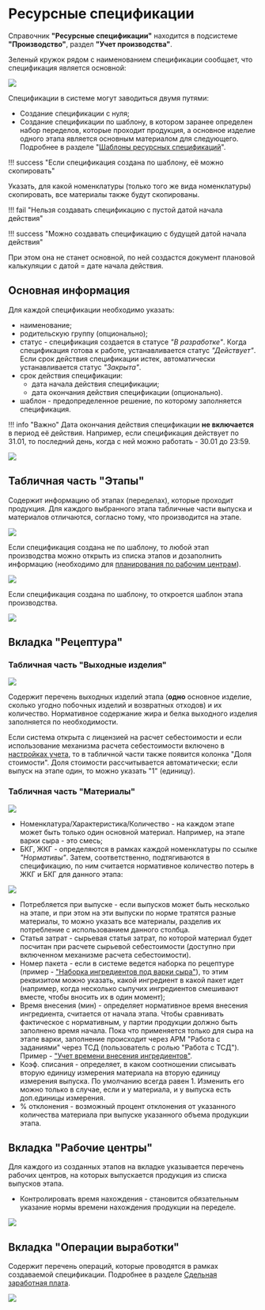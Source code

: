 # Ресурсные спецификации

Справочник **"Ресурсные спецификации"** находится в подсистеме **"Производство"**, раздел **"Учет производства"**.

Зеленый кружок рядом с наименованием спецификации сообщает, что спецификация является основной:

![](ResourceSpecifications.assets/6.png)

Спецификации в системе могут заводиться двумя путями:

- Создание спецификации с нуля;
- Создание спецификации по шаблону, в котором заранее определен набор переделов, которые проходит продукция, а основное изделие одного этапа является основным материалом для следующего. Подробнее в разделе "[Шаблоны ресурсных спецификаций](../TemplateOfResourceSpecifications/TemplateOfResourceSpecifications.md)".

!!! success "Если спецификация создана по шаблону, её можно скопировать"

Указать, для какой номенклатуры (только того же вида номенклатуры) скопировать, все материалы также будут скопированы.

!!! fail "Нельзя создавать спецификацию с пустой датой начала действия"

!!! success "Можно создавать спецификацию с будущей датой начала действия" 

При этом она не станет основной, по ней создастся документ плановой калькуляции с датой = дате начала действия.

## Основная информация

Для каждой спецификации необходимо указать:

- наименование;
- родительскую группу (опционально);
- статус - спецификация создается в статусе *"В разработке"*. Когда спецификация готова к работе, устанавливается статус *"Действует"*. Если срок действия спецификации истек, автоматически устанавливается статус *"Закрыта"*.
- срок действия спецификации:
    - дата начала действия спецификации;
    - дата окончания действия спецификации (опционально). 
- шаблон - предопределенное решение, по которому заполняется спецификация.

!!! info "Важно"
    Дата окончания действия спецификации **не включается** в период её действия. Например, если спецификация действует по 31.01, то последний день, когда с ней можно работать - 30.01 до 23:59.

![](ResourceSpecifications.assets/7.png) 

## Табличная часть "Этапы"

Содержит информацию об этапах (переделах), которые проходит продукция. Для каждого выбранного этапа табличные части выпуска и материалов отличаются, согласно тому, что производится на этапе. 

![](ResourceSpecifications.assets/4.png)

Если спецификация создана не по шаблону, то любой этап производства можно открыть из списка этапов и дозаполнить информацию (необходимо для [планирования по рабочим центрам](../../../../../PooperationalPlanning/Handbooks/ResourceSpecification.md)).

![](ResourceSpecifications.assets/image.png)

Если спецификация создана по шаблону, то откроется шаблон этапа производства.

![](ResourceSpecifications.assets/image-1.png)

## Вкладка "Рецептура"
### Табличная часть "Выходные изделия"

![](ResourceSpecifications.assets/1.png)

Содержит перечень выходных изделий этапа (**одно** основное изделие, сколько угодно побочных изделий и возвратных отходов) и их количество. Нормативное содержание жира и белка выходного изделия заполняется по необходимости. 

Если система открыта с лицензией на расчет себестоимости и если использование механизма расчета себестоимости включено в [настройках учета](../SettingOfAccounting/SettingOfAccounting.md), то в табличной части также появится колонка "Доля стоимости". Доля стоимости рассчитывается автоматически; если выпуск на этапе один, то можно указать "1" (единицу).

### Табличная часть "Материалы"

![](ResourceSpecifications.assets/2.png)

- Номенклатура/Характеристика/Количество - на каждом этапе может быть только один основной материал. Например, на этапе варки сыра - это смесь;
- БКГ, ЖКГ - определяются в рамках каждой номенклатуры по ссылке *"Нормативы"*. Затем, соответственно, подтягиваются в спецификацию, по ним считается нормативное количество потерь в ЖКГ и БКГ для данного этапа:

![](ResourceSpecifications.assets/3.png)

- Потребляется при выпуске - если выпусков может быть несколько на этапе, и при этом на эти выпуски по норме тратятся разные материалы, то можно указать все материалы, разделив их потребление с использованием данного столбца.
- Статья затрат - сырьевая статья затрат, по которой материал будет посчитан при расчете сырьевой себестоимости (доступно при включенном механизме расчета себестоимости).
- Номер пакета - если в системе ведется наборка по рецептуре (пример - ["Наборка ингредиентов под варки сыра"](../../../SemiHardCheese/CookingCheese/SetIngredients/SetIngredients.md)), то этим реквизитом можно указать, какой ингредиент в какой пакет идет (например, когда несколько сыпучих ингредиентов смешивают вместе, чтобы вносить их в один момент);
- Время внесения (мин) - определяет нормативное время внесения ингредиента, считается от начала этапа. Чтобы сравнивать фактическое с нормативным, у партии продукции должно быть заполнено время начала. Пока что применяется только для сыра на этапе варки, заполнение происходит через АРМ "Работа с заданиями" через ТСД (пользователь с ролью "Работа с ТСД"). Пример - ["Учет времени внесения ингредиентов"](../../../SemiHardCheese/CookingCheese/Ingredients/AccountingTSD/AccountingTSD.md).
- Коэф. списания - определяет, в каком соотношении списывать вторую единицу измерения материала на вторую единицу измерения выпуска. По умолчанию всегда равен 1. Изменить его можно только в случае, если и у материала, и у выпуска есть доп.единицы измерения. 
- % отклонения - возможный процент отклонения от указанного количества материала при выпуске указанного объема продукции этапа.

## Вкладка "Рабочие центры"

Для каждого из созданных этапов на вкладке указывается перечень рабочих центров, на которых выпускается продукция из списка выпусков этапа.

- Контролировать время нахождения - становится обязательным указание нормы времени нахождения продукции на переделе. 

![](ResourceSpecifications.assets/1.gif)

## Вкладка "Операции выработки"

Содержит перечень операций, которые проводятся в рамках создаваемой спецификации. Подробнее в разделе [Сдельная заработная плата](../../../PieceworkAccounting/DataFilling/readme.md).

![](ResourceSpecifications.assets/5.png)